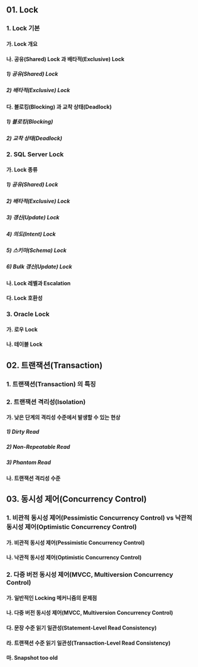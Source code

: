 ## 01. Lock

### 1. Lock 기본

#### 가. Lock 개요

> 

#### 나. 공유(Shared) Lock 과 배타적(Exclusive) Lock

> 

##### 1) 공유(Shared) Lock

> 

##### 2) 배타적(Exclusive) Lock

> 

#### 다. 블로킹(Blocking) 과 교착 상태(Deadlock)

##### 1) 블로킹(Blocking)

> 

##### 2) 교착 상태(Deadlock)

> 

### 2. SQL Server Lock

#### 가. Lock 종류

##### 1) 공유(Shared) Lock

> 

##### 2) 배타적(Exclusive) Lock

> 

##### 3) 갱신(Update) Lock

> 

##### 4) 의도(Intent) Lock

> 

##### 5) 스키마(Schema) Lock

> 

##### 6) Bulk 갱신(Update) Lock

> 

#### 나. Lock 레벨과 Escalation

> 

#### 다. Lock 호환성

> 

### 3. Oracle Lock

> 

#### 가. 로우 Lock

> 

#### 나. 테이블 Lock

> 

## 02. 트랜잭션(Transaction)

> 

### 1. 트랜잭션(Transaction) 의 특징

> 

### 2. 트랜잭션 격리성(Isolation)

> 

#### 가. 낮은 단계의 격리성 수준에서 발생할 수 있는 현상

##### 1) Dirty Read

> 

##### 2) Non-Repeatable Read

> 

##### 3) Phantom Read

> 

#### 나. 트랜잭션 격리성 수준

> 

## 03. 동시성 제어(Concurrency Control)

> 

### 1. 비관적 동시성 제어(Pessimistic Concurrency Control) vs 낙관적 동시성 제어(Optimistic Concurrency Control)

#### 가. 비관적 동시성 제어(Pessimistic Concurrency Control)

> 

#### 나. 낙관적 동시성 제어(Optimistic Concurrency Control)

> 

### 2. 다중 버전 동시성 제어(MVCC, Multiversion Concurrency Control)

#### 가. 일반적인 Locking 메커니즘의 문제점

> 

#### 나. 다중 버전 동시성 제어(MVCC, Multiversion Concurrency Control)

> 

#### 다. 문장 수준 읽기 일관성(Statement-Level Read Consistency)

> 

#### 라. 트랜잭션 수준 읽기 일관성(Transaction-Level Read Consistency)

> 

#### 마. Snapshot too old

> 
